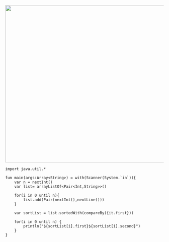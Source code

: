 <img src="https://user-images.githubusercontent.com/84216838/218989649-9cc4038b-31b6-420a-bc20-46557de4e117.png" width=700 height=500>

```
import java.util.*

fun main(args:Array<String>) = with(Scanner(System.`in`)){
    var n = nextInt()
    var list= arrayListOf<Pair<Int,String>>()

    for(i in 0 until n){
        list.add(Pair(nextInt(),nextLine()))
    }

    var sortList = list.sortedWith(compareBy({it.first}))

    for(i in 0 until n) {
        println("${sortList[i].first}${sortList[i].second}")
    }
}
```